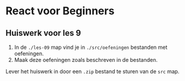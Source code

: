 # React voor Beginners
## Huiswerk voor les 9

1. In de `./les-09` map vind je in `./src/oefeningen` bestanden met oefeningen.
2. Maak deze oefeningen zoals beschreven in de bestanden.

Lever het huiswerk in door een `.zip` bestand te sturen van de `src` map.
